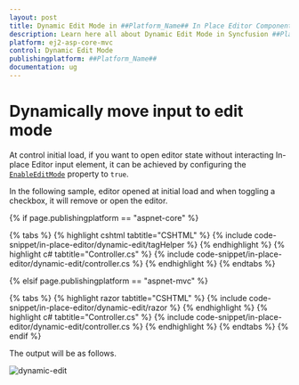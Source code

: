 ```yaml
---
layout: post
title: Dynamic Edit Mode in ##Platform_Name## In Place Editor Component
description: Learn here all about Dynamic Edit Mode in Syncfusion ##Platform_Name## In Place Editor component and more.
platform: ej2-asp-core-mvc
control: Dynamic Edit Mode
publishingplatform: ##Platform_Name##
documentation: ug
---
```



# Dynamically move input to edit mode

At control initial load, if you want to open editor state without interacting In-place Editor input element, it can be achieved by configuring the [`EnableEditMode`](https://help.syncfusion.com/cr/aspnetcore-js2/Syncfusion.EJ2.InPlaceEditor.InPlaceEditor.html#Syncfusion_EJ2_InPlaceEditor_InPlaceEditor_EnableEditMode) property to `true`.

In the following sample, editor opened at initial load and when toggling a checkbox, it will remove or open the editor.

{% if page.publishingplatform == "aspnet-core" %}

{% tabs %}
{% highlight cshtml tabtitle="CSHTML" %}
{% include code-snippet/in-place-editor/dynamic-edit/tagHelper %}
{% endhighlight %}
{% highlight c# tabtitle="Controller.cs" %}
{% include code-snippet/in-place-editor/dynamic-edit/controller.cs %}
{% endhighlight %}
{% endtabs %}

{% elsif page.publishingplatform == "aspnet-mvc" %}

{% tabs %}
{% highlight razor tabtitle="CSHTML" %}
{% include code-snippet/in-place-editor/dynamic-edit/razor %}
{% endhighlight %}
{% highlight c# tabtitle="Controller.cs" %}
{% include code-snippet/in-place-editor/dynamic-edit/controller.cs %}
{% endhighlight %}
{% endtabs %}
{% endif %}



The output will be as follows.

![dynamic-edit](../../in-place-editor/images/dynamic-edit.PNG)